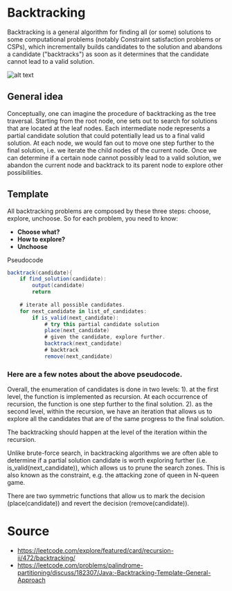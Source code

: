 ﻿# Backtracking

Backtracking is a general algorithm for finding all (or some) solutions to some computational problems (notably Constraint satisfaction problems or CSPs), which incrementally builds candidates to the solution and abandons a candidate ("backtracks") as soon as it determines that the candidate cannot lead to a valid solution. 

![alt text](https://assets.leetcode.com/uploads/2019/04/15/backtracking.png)

## General idea

Conceptually, one can imagine the procedure of backtracking as the tree traversal. Starting from the root node, one sets out to search for solutions that are located at the leaf nodes. Each intermediate node represents a partial candidate solution that could potentially lead us to a final valid solution. At each node, we would fan out to move one step further to the final solution, i.e. we iterate the child nodes of the current node. Once we can determine if a certain node cannot possibly lead to a valid solution, we abandon the current node and backtrack to its parent node to explore other possibilities. 

## Template

All backtracking problems are composed by these three steps: choose, explore, unchoose.
So for each problem, you need to know:
- **Choose what?**
- **How to explore?**
- **Unchoose**

Pseudocode
```C#
backtrack(candidate){
    if find_solution(candidate):
        output(candidate)
        return
    
    # iterate all possible candidates.
    for next_candidate in list_of_candidates:
        if is_valid(next_candidate):
            # try this partial candidate solution
            place(next_candidate)
            # given the candidate, explore further.
            backtrack(next_candidate)
            # backtrack
            remove(next_candidate)
```

### Here are a few notes about the above pseudocode.

Overall, the enumeration of candidates is done in two levels: 1). at the first level, the function is implemented as recursion. At each occurrence of recursion, the function is one step further to the final solution.  2). as the second level, within the recursion, we have an iteration that allows us to explore all the candidates that are of the same progress to the final solution.

The backtracking should happen at the level of the iteration within the recursion. 

Unlike brute-force search, in backtracking algorithms we are often able to determine if a partial solution candidate is worth exploring further (i.e. is_valid(next_candidate)), which allows us to prune the search zones. This is also known as the constraint, e.g. the attacking zone of queen in N-queen game. 

There are two symmetric functions that allow us to mark the decision (place(candidate)) and revert the decision (remove(candidate)). 

# Source
- https://leetcode.com/explore/featured/card/recursion-ii/472/backtracking/
- https://leetcode.com/problems/palindrome-partitioning/discuss/182307/Java:-Backtracking-Template-General-Approach
  